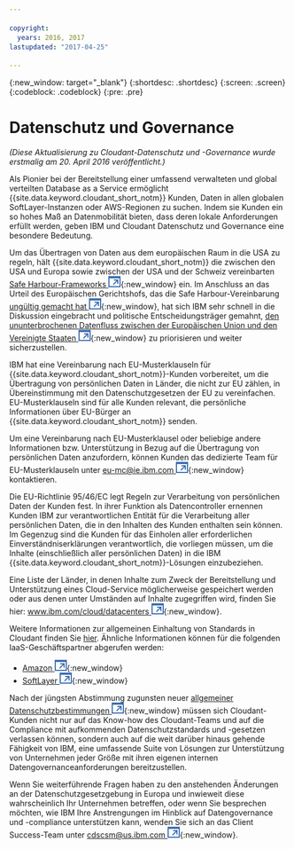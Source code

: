 ```yaml
---

copyright:
  years: 2016, 2017
lastupdated: "2017-04-25"

---
```


{:new_window: target="_blank"}
{:shortdesc: .shortdesc}
{:screen: .screen}
{:codeblock: .codeblock}
{:pre: .pre}

<!-- Acrolinx: 2017-02-01 -->

# Datenschutz und Governance

_(Diese Aktualisierung zu Cloudant-Datenschutz und -Governance wurde erstmalig am 20. April 2016 veröffentlicht.)_

Als Pionier bei der Bereitstellung einer umfassend verwalteten und global verteilten Database as a Service ermöglicht
{{site.data.keyword.cloudant_short_notm}} Kunden, Daten in allen globalen SoftLayer-Instanzen oder AWS-Regionen zu suchen.
Indem sie Kunden ein so hohes Maß an Datenmobilität bieten, dass deren lokale Anforderungen erfüllt werden, geben IBM und Cloudant Datenschutz und Governance eine besondere Bedeutung. 

Um das Übertragen von Daten aus dem europäischen Raum in die USA zu regeln,
hält {{site.data.keyword.cloudant_short_notm}} die zwischen den USA und Europa sowie zwischen der USA und der Schweiz vereinbarten
[Safe Harbour-Frameworks ![Symbol für externen Link](../images/launch-glyph.svg "Symbol für externen Link")](https://safeharbor.export.gov/companyinfo.aspx?id=29450){:new_window} ein.
Im Anschluss an das Urteil des Europäischen Gerichtshofs, das
die Safe Harbour-Vereinbarung [ungültig gemacht hat ![Symbol für externen Link](../images/launch-glyph.svg "Symbol für externen Link")](http://curia.europa.eu/juris/document/document.jsf?text=&docid=169195&pageIndex=0&doclang=en&mode=req&dir=&occ=first&part=1&cid=113326){:new_window},
hat sich IBM sehr schnell in die Diskussion eingebracht und politische Entscheidungsträger gemahnt, [den ununterbrochenen Datenfluss zwischen der Europäischen Union und den Vereinigte Staaten ![Symbol für externen Link](../images/launch-glyph.svg "Symbol für externen Link")](http://www.ibm.com/ibm/ibmgra/safe_harbor_10062015.html){:new_window} zu priorisieren und weiter sicherzustellen. 

IBM hat eine Vereinbarung nach EU-Musterklauseln für {{site.data.keyword.cloudant_short_notm}}-Kunden vorbereitet, um die Übertragung von persönlichen Daten in Länder, die nicht zur EU zählen,
in Übereinstimmung mit den Datenschutzgesetzen der EU zu vereinfachen.
EU-Musterklauseln sind für alle Kunden relevant, die persönliche Informationen über EU-Bürger an {{site.data.keyword.cloudant_short_notm}} senden. 

Um eine Vereinbarung nach EU-Musterklausel oder beliebige andere Informationen bzw. Unterstützung in Bezug auf die Übertragung von persönlichen Daten anzufordern,
können Kunden das dedizierte Team für EU-Musterklauseln unter [eu-mc@ie.ibm.com ![Symbol für externen Link](../images/launch-glyph.svg "Symbol für externen Link")](mailto:eu-mc@ie.ibm.com){:new_window} kontaktieren. 

Die EU-Richtlinie 95/46/EC legt Regeln zur Verarbeitung von persönlichen Daten der Kunden fest.
In ihrer Funktion als Datencontroller ernennen Kunden IBM zur verantwortlichen Entität für die Verarbeitung aller persönlichen Daten, die in den Inhalten des Kunden enthalten sein können.
Im Gegenzug sind die Kunden für das Einholen aller erforderlichen Einverständniserklärungen verantwortlich,
die vorliegen müssen, um die Inhalte (einschließlich aller persönlichen Daten) in die IBM {{site.data.keyword.cloudant_short_notm}}-Lösungen einzubeziehen. 

Eine Liste der Länder, in denen Inhalte zum Zweck der Bereitstellung und Unterstützung eines Cloud-Service möglicherweise gespeichert werden oder aus denen
unter Umständen auf Inhalte zugegriffen wird, finden Sie hier:
[www.ibm.com/cloud/datacenters ![Symbol für externen Link](../images/launch-glyph.svg "Symbol für externen Link")](http://www.ibm.com/cloud/datacenters){:new_window}. 

Weitere Informationen zur allgemeinen Einhaltung von Standards in Cloudant finden Sie [hier](compliance.html).
Ähnliche Informationen können für die folgenden IaaS-Geschäftspartner abgerufen werden: 

-   [Amazon ![Symbol für externen Link](../images/launch-glyph.svg "Symbol für externen Link")](https://aws.amazon.com/compliance/){:new_window}
-   [SoftLayer ![Symbol für externen Link](../images/launch-glyph.svg "Symbol für externen Link")](http://www.softlayer.com/compliance){:new_window}

Nach der jüngsten Abstimmung zugunsten neuer
[allgemeiner Datenschutzbestimmungen ![Symbol für externen Link](../images/launch-glyph.svg "Symbol für externen Link")](http://www.engadget.com/2016/04/14/eu-data-protection-rules/){:new_window}
müssen sich Cloudant-Kunden nicht nur auf das Know-how des Cloudant-Teams und auf die Compliance mit aufkommenden Datenschutzstandards und -gesetzen verlassen können,
sondern auch auf die weit darüber hinaus gehende Fähigkeit von IBM, eine umfassende Suite von Lösungen zur Unterstützung von Unternehmen jeder Größe mit ihren eigenen internen Datengovernanceanforderungen bereitzustellen. 

Wenn Sie weiterführende Fragen haben zu den anstehenden Änderungen an der Datenschutzgesetzgebung in Europa und inwieweit diese wahrscheinlich Ihr Unternehmen betreffen,
oder wenn Sie besprechen möchten, wie IBM Ihre Anstrengungen im Hinblick auf Datengovernance und -compliance unterstützen kann,
wenden Sie sich an das Client Success-Team unter [cdscsm@us.ibm.com ![Symbol für externen Link](../images/launch-glyph.svg "Symbol für externen Link")](mailto:cdscsm@us.ibm.com){:new_window}. 

